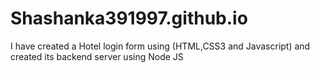 # Shashanka391997.github.io


I have created a Hotel login form using (HTML,CSS3 and Javascript) and created its backend server using Node JS
